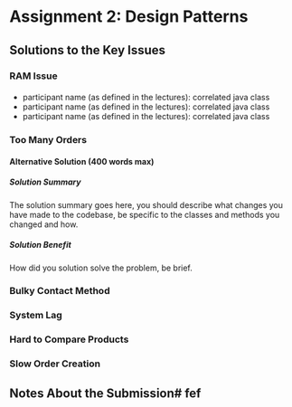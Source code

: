 # Assignment 2: Design Patterns

## Solutions to the Key Issues

### RAM Issue

#### <design pattern name>

- participant name (as defined in the lectures): correlated java class
- participant name (as defined in the lectures): correlated java class
- participant name (as defined in the lectures): correlated java class

### Too Many Orders

#### Alternative Solution (400 words max)

##### Solution Summary

The solution summary goes here, you should describe what changes you have made to the codebase, be specific to the classes and methods you changed and how.

##### Solution Benefit

How did you solution solve the problem, be brief.

### Bulky Contact Method


### System Lag


### Hard to Compare Products


### Slow Order Creation


## Notes About the Submission#   f e f  
 